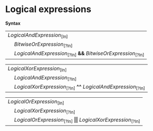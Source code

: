 # Logical expressions

**Syntax**

<table>
    <tr>
        <td colspan="2"><i>LogicalAndExpression</i><sub>[In]</sub></td>
    </tr>
    <tr>
        <td>&nbsp;</td><td><i>BitwiseOrExpression</i><sub>[?In]</sub></td>
    </tr>
    <tr>
        <td>&nbsp;</td><td><i>LogicalAndExpression</i><sub>[?In]</sub> <b>&amp;&amp;</b> <i>BitwiseOrExpression</i><sub>[?In]</sub></td>
    </tr>
</table>

<table>
    <tr>
        <td colspan="2"><i>LogicalXorExpression</i><sub>[In]</sub></td>
    </tr>
    <tr>
        <td>&nbsp;</td><td><i>LogicalAndExpression</i><sub>[?In]</sub></td>
    </tr>
    <tr>
        <td>&nbsp;</td><td><i>LogicalXorExpression</i><sub>[?In]</sub> <b>^^</b> <i>LogicalAndExpression</i><sub>[?In]</sub></td>
    </tr>
</table>

<table>
    <tr>
        <td colspan="2"><i>LogicalOrExpression</i><sub>[In]</sub></td>
    </tr>
    <tr>
        <td>&nbsp;</td><td><i>LogicalXorExpression</i><sub>[?In]</sub></td>
    </tr>
    <tr>
        <td>&nbsp;</td><td><i>LogicalOrExpression</i><sub>[?In]</sub> <b>||</b> <i>LogicalXorExpression</i><sub>[?In]</sub></td>
    </tr>
</table>